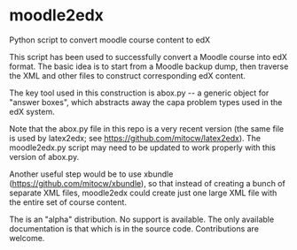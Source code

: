 moodle2edx
==========

Python script to convert moodle course content to edX

This script has been used to successfully convert a Moodle course into
edX format.  The basic idea is to start from a Moodle backup dump,
then traverse the XML and other files to construct corresponding edX
content.

The key tool used in this construction is abox.py -- a generic object
for "answer boxes", which abstracts away the capa problem types used
in the edX system.

Note that the abox.py file in this repo is a very recent version (the
same file is used by latex2edx; see https://github.com/mitocw/latex2edx).
The moodle2edx.py script may need to be updated to work properly with
this version of abox.py.

Another useful step would be to use xbundle
(https://github.com/mitocw/xbundle), so that instead of creating a bunch
of separate XML files, moodle2edx could create just one large XML file
with the entire set of course content.  

The is an "alpha" distribution. No support is available. The only available 
documentation is that which is in the source code.  Contributions are welcome.

